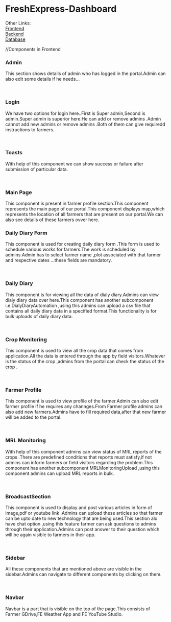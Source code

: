 # FreshExpress-Dashboard

Other Links:<br>
<a href="https://github.com/Harshal-9/FreshExpress-Dashboard" target="blank">Frontend</a><br>
<a href="https://github.com/ruti-sawant/FE-Backend" target="blank">Backend</a><br>
<a href="https://github.com/ruti-sawant/FE-Database" target="blank">Database</a><br>


//Components in Frontend

<h3> Admin</h3>
  <p> This section shows details of admin who has logged in the portal.Admin can also edit some details if he needs...</p>
  <br/>
  <h3>Login</h3>
  <p> We have two options for login here..First is Super admin,Second is admin.Super admin is superior here.He can add or remove admins .Admin cannot add new admins or remove admins .Both of them can give requiredd instructions to farmers. </p>
  <br/>
  <h3>Toasts</h3>
  <p> With help of this component we can show success or failure after submission of particular data.</p>
<br/>
<h3>Main Page</h3>
<p>This component is present in farmer profile section.This component represents the main page of our portal.This component displays map,which represents the location of all farmers that are present on our portal.We can also see details of these farmers ovver here. </p>
<h3>Daily Diary Form</h3>
<p> This component is used for creating daily diary form .This form is used to schedule various works for farmers.The work is scheduled by admins.Admin has to select farmer name ,plot associated with that farmer and respective dates ...these fields are mandatory.</p>

<br/>
<h3>Daily Diary</h3>
<p> This component is for viewing all the data of dialy diary.Admins can view dialy diary data over here.This component has another subcomponent i.e.DialyDiaryAutomation 
   ,using this admins can upload a csv file that contains all daily diary data in a specified format.This functionality is for bulk uploads of daily diary data.</p>
   
<br/>
<h3>Crop Monitoring </h3>
<p> This component is used to view all the crop data that comes from application.All the data is entered through the app by field visitors.Whatever is the status of the crop ,admins from the portal can check the status of the crop .</p>

<br/>
<h3>Farmer Profile </h3>
<p> This component is used  to view profile of the farmer.Admin can also edit farmer profile if he requires any channges.From Farmer profile admins can also add new farmers.Admins have to fill required data,after that new farmer will be added to the portal.</p>

<br/>
<h3>MRL Monitoring</h3>
  <p> With help of this component admins can view status of MRL reports of the crops .There are predefined conditions that reports must satisfy,if not admins can inform farmers or field visitors regarding the problem.This component has another subcomponent MRLMonitoringUpload ,using this component admins can upload MRL reports in bulk. </p>
  
  <br/>
  <h3>BroadcastSection</h3>
  <p> This component is used to display and post various articles in form of image,pdf or youtube link .Admins can upload these articles so that farmer can be upto date to new technology that are being used.This section alo have chat option ,using this feature farmer can ask questions to admins through their application.Admins can post answer to their question which will be again visible to farmers in their app.</p> 
  <br/>
  <h3>Sidebar</h3>
  <p>All these components that are mentioned above are visible in the sidebar.Admins can navigate to different components by clicking on them.</p>
  <br/>
  <h3>Navbar</h3>
  <p>Navbar is a part that is visible on the top of the page.This consists of Farmer GDrive,FE Weather App and FE YouTube Studio.</p>
  
